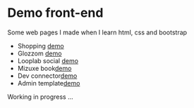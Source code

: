 # Demo front-end

Some web pages I made when I learn html, css and bootstrap

- Shopping [demo](https://adev42.com/frontend/demo/f8-shop/index.html)
- Glozzom [demo](https://adev42.com/frontend/demo/glozzom/index.html)
- Looplab social [demo](https://adev42.com/frontend/demo/looplab-social/index.html)
- Mizuxe book[demo](https://adev42.com/frontend/demo/mizuxe-book/index.html)
- Dev connector[demo](https://adev42.com/frontend/demo/devconnector/index.html)
- Admin template[demo](https://adev42.com/frontend/demo/admin-template/index.html)
  
  
Working in progress ...
